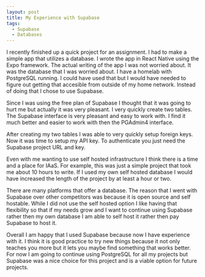 ```yaml
---
layout: post
title: My Experience with Supabase
tags:
  - Supabase
  - Databases
---
```

I recently finished up a quick project for an assignment. I had to make a simple app that utilizes a database. I wrote the app in React Native using the Expo framework. The actual writing of the app I was not worried about. It was the database that I was worried about. I have a homelab with PostgreSQL running. I could have used that but I would have needed to figure out getting that accesible from outside of my home network. Instead of doing that I chose to use Supabase.

Since I was using the free plan of Supabase I thought that it was going to hurt me but actually it was very pleasant. I very quickly create two tables. The Supabase interface is very pleasant and easy to work with. I find it much better and easier to work with then the PGAdmin4 interface.

After creating my two tables I was able to very quickly setup foreign keys. Now it was time to setup my API key. To authenticate you just need the Supabase project URL and key.

Even with me wanting to use self hosted infrastructure I think there is a time and a place for IAaS. For example, this was just a simple project that took me about 10 hours to write. If I used my own self hosted database I would have increased the length of the project by at least a hour or two.

There are many platforms that offer a database. The reason that I went with Supabase over other competitors was because it is open source and self hostable. While I did not use the self hosted option I like having that flexibility so that if my needs grow and I want to continue using Supabase rather then my own database I am able to self host it rather then pay Supabase to host it.

Overall I am happy that I used Supabase because now I have experience with it. I think it is good practice to try new things because it not only teaches you more but it lets you maybe find something that works better. For now I am going to continue using PostgreSQL for all my projects but Supabase was a nice choice for this project and is a viable option for future projects.